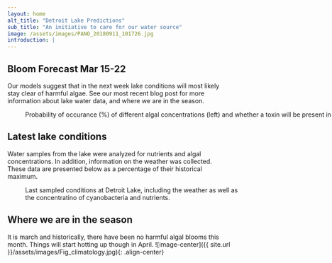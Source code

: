 ```yaml
---
layout: home
alt_title: "Detroit Lake Predictions"
sub_title: "An initiative to care for our water source"
image: /assets/images/PANO_20180911_101726.jpg
introduction: |
---
```


## Bloom Forecast Mar 15-22
Our models suggest that in the next week lake conditions will most likely stay clear of harmful algae. See our most recent blog post for more information about lake water data, and where we are in the season.
<figure style="width: 1000px" class="align-center">
  <img src="{{ site.url }}/assets/images/posts/03152019/Fig_prediction.jpg" alt="">
  <figcaption>Probability of occurance (%) of different algal concentrations (left) and whether a toxin will be present in the water (right).</figcaption>
</figure>

## Latest lake conditions
Water samples from the lake were analyzed for nutrients and algal concentrations. In addition, information on the weather was collected. These data are presented below as a percentage of their historical maximum. 
<figure style="width: 500px" class="align-center">
  <img src="{{ site.url }}/assets/images/03152019/Fig_petal.jpg" alt="">
  <figcaption>Last sampled conditions at Detroit Lake, including the weather as well as the concentratino of cyanobacteria and nutrients.</figcaption>
</figure>

## Where we are in the season
It is march and historically, there have been no harmful algal blooms this month. Things will     start hotting up though in April.
![image-center]({{ site.url }}/assets/images/Fig_climatology.jpg){: .align-center}


